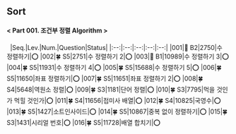 ## Sort
#### < Part 001. 조건부 정렬 Algorithm >
&nbsp;
|Seq.|Lev.|Num.|Question|Status|
|:--:|:--:|:--:|:--:|:--:|
|001|🍭 B2|2750|수 정렬하기|:o:
|002|🍀 S5|2751|수 정렬하기 2|:o:
|003|🍭 B1|10989|수 정렬하기 3|:o:
|004|🍀 S5|11931|수 정렬하기 4|:o:
|005|🍀 S5|15688|수 정렬하기 5|:o:
|006|🍀 S5|11650|좌표 정렬하기|:o:
|007|🍀 S5|11651|좌표 정렬하기 2|:o:
|008|🍀 S4|5648|역원소 정렬|:o:
|009|🍀 S3|1181|단어 정렬|:o:
|010|🍀 S3|7795|먹을 것인가 먹힐 것인가|:o:
|011|🍀 S4|11656|접미사 배열|:o:
|012|🍀 S4|10825|국영수|:o:
|013|🍀 S5|1427|소트인사이드|:o:
|014|🍀 S5|10867|중복 없이 정렬하기|:o:
|015|🍀 S3|1431|시리얼 번호|:o:
|016|🍀 S5|11728|배열 합치기|:o: